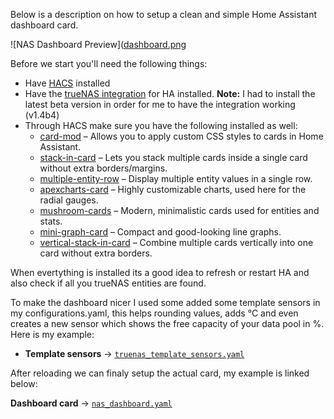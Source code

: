 Below is a description on how to setup a clean and simple Home Assistant dashboard card.

![NAS Dashboard Preview]([dashboard.png](https://github.com/Niran078/HA-trueNAS-dashboard-card/blob/main/dashboard.png)

Before we start you'll need the following things:

-  Have [HACS]([https://example.com](https://github.com/hacs)) installed
-  Have the [trueNAS integration](https://community.home-assistant.io/t/truenas-integration/410431) for HA installed. **Note:** I had to install the latest beta version in order for me to have the integration working (v1.4b4)
-  Through HACS make sure you have the following installed as well:
    - [card-mod](https://github.com/thomasloven/lovelace-card-mod) – Allows you to apply custom CSS styles to cards in Home Assistant.
    - [stack-in-card](https://github.com/custom-cards/stack-in-card) – Lets you stack multiple cards inside a single card without extra borders/margins.
    - [multiple-entity-row](https://github.com/benct/lovelace-multiple-entity-row) – Display multiple entity values in a single row.
    - [apexcharts-card](https://github.com/RomRider/apexcharts-card) – Highly customizable charts, used here for the radial gauges.
    - [mushroom-cards](https://github.com/piitaya/lovelace-mushroom) – Modern, minimalistic cards used for entities and stats.
    - [mini-graph-card](https://github.com/kalkih/mini-graph-card) – Compact and good-looking line graphs.
    - [vertical-stack-in-card](https://github.com/ofekashery/vertical-stack-in-card) – Combine multiple cards vertically into one card without extra borders.

When evertything is installed its a good idea to refresh or restart HA and also check if all you trueNAS entities are found.

To make the dashboard nicer I used some added some template sensors in my configurations.yaml, this helps rounding values, adds °C and even creates a new sensor which shows the free capacity of your data pool in %. Here is my example:

- **Template sensors** → [`truenas_template_sensors.yaml`](truenas_template_sensors.yaml)

After reloading we can finaly setup the actual card, my example is linked below:

**Dashboard card** → [`nas_dashboard.yaml`](nas_dashboard.yaml)

